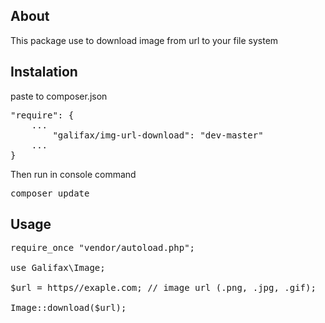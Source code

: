## About

This package use to download image from url to your file system

## Instalation
paste to composer.json 
<pre>
"require": {
    ...
        "galifax/img-url-download": "dev-master"
    ...
}
</pre>

Then run in console command
<pre>
composer update 
</pre>

## Usage

<pre>
require_once "vendor/autoload.php";

use Galifax\Image;

$url = https//exaple.com; // image url (.png, .jpg, .gif);

Image::download($url);
</pre>
